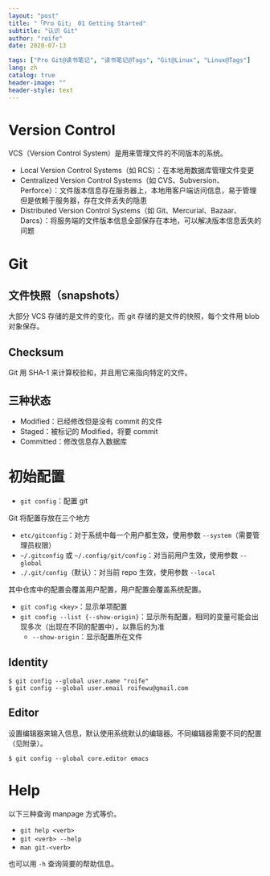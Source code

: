 ```yaml
---
layout: "post"
title: "「Pro Git」 01 Getting Started"
subtitle: "认识 Git"
author: "roife"
date: 2020-07-13

tags: ["Pro Git@读书笔记", "读书笔记@Tags", "Git@Linux", "Linux@Tags"]
lang: zh
catalog: true
header-image: ""
header-style: text
---
```


# Version Control

VCS（Version Control System）是用来管理文件的不同版本的系统。

- Local Version Control Systems（如 RCS）：在本地用数据库管理文件变更
- Centralized Version Control Systems（如 CVS、Subversion、Perforce）：文件版本信息存在服务器上，本地用客户端访问信息，易于管理但是依赖于服务器，存在文件丢失的隐患
- Distributed Version Control Systems（如 Git、Mercurial、Bazaar、Darcs）：将服务端的文件版本信息全部保存在本地，可以解决版本信息丢失的问题

# Git

## 文件快照（snapshots）

大部分 VCS 存储的是文件的变化，而 git 存储的是文件的快照，每个文件用 blob 对象保存。

## Checksum

Git 用 SHA-1 来计算校验和，并且用它来指向特定的文件。

## 三种状态

- Modified：已经修改但是没有 commit 的文件
- Staged：被标记的 Modified，将要 commit
- Committed：修改信息存入数据库

# 初始配置

- `git config`：配置 git

Git 将配置存放在三个地方

- `etc/gitconfig`：对于系统中每一个用户都生效，使用参数 `--system`（需要管理员权限）
- `~/.gitconfig` 或 `~/.config/git/config`：对当前用户生效，使用参数 `--global`
- `./.git/config`（默认）：对当前 repo 生效，使用参数 `--local`

其中仓库中的配置会覆盖用户配置，用户配置会覆盖系统配置。

- `git config <key>`：显示单项配置
- `git config --list {--show-origin}`：显示所有配置，相同的变量可能会出现多次（出现在不同的配置中），以靠后的为准
  - `--show-origin`：显示配置所在文件

## Identity

``` shell
$ git config --global user.name "roife"
$ git config --global user.email roifewu@gmail.com
```

## Editor

设置编辑器来输入信息，默认使用系统默认的编辑器。不同编辑器需要不同的配置（见附录）。

``` shell
$ git config --global core.editor emacs
```

# Help

以下三种查询 manpage 方式等价。

- `git help <verb>`
- `git <verb> --help`
- `man git-<verb>`

也可以用 `-h` 查询简要的帮助信息。
